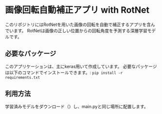 # 画像回転自動補正アプリ with RotNet

このリポジトリにはRotNetを用いた画像の回転を自動で補正するアプリを含んでいます。
RotNetは画像の正しい位置からの回転角度を予測する深層学習モデルです。

## 必要なパッケージ
このアプリケーションは、主にkeras用いて作成しています。
必要なパッケージは以下のコマンドでインストールできます。: `pip install -r requirements.txt`

## 利用方法
学習済みモデルをダウンロード（）し、main.pyと同じ場所に配置します。

